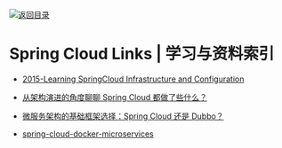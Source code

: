 [![返回目录](https://user-images.githubusercontent.com/5803001/38079637-ff0abcf0-3371-11e8-9b76-ad651620afc7.jpg)](https://github.com/wxyyxc1992/Awesome-Links)

# Spring Cloud Links | 学习与资料索引

- [2015-Learning SpringCloud Infrastructure and Configuration](https://www.javacodegeeks.com/2015/06/learning-spring-cloud-infrastructure-and-configuration.html)

- [从架构演进的角度聊聊 Spring Cloud 都做了些什么？](https://mp.weixin.qq.com/s/MNBGWjm-QJtbVnD7tlaufQ)

- [微服务架构的基础框架选择：Spring Cloud 还是 Dubbo？](http://blog.didispace.com/microservice-framework/)

* [spring-cloud-docker-microservices](http://www.kennybastani.com/2015/07/spring-cloud-docker-microservices.html)
